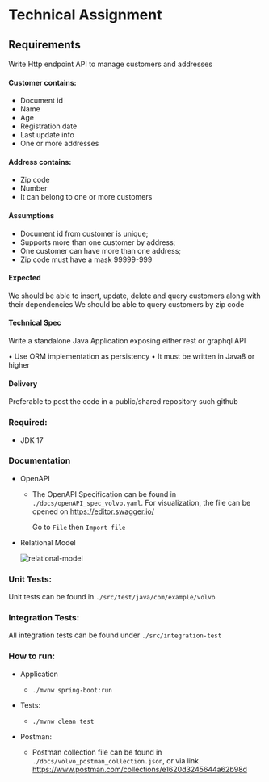 # Technical Assignment

## Requirements

Write Http endpoint API to manage customers and addresses

#### Customer contains: 
*	Document id
*	Name
*	Age
*	Registration date
*	Last update info  
*	One or more addresses

#### Address contains: 
* Zip code
* Number 
* It can belong to one or more customers

#### Assumptions

* Document id from customer is unique;
* Supports more than one customer by address;
* One customer can have more than one address;
* Zip code must have a mask 99999-999


#### Expected 

We should be able to insert, update, delete and query customers along with their dependencies
We should be able to query customers by zip code

#### Technical Spec

Write a standalone Java Application exposing either rest or graphql API

• Use ORM implementation as persistency
• It must be written in Java8 or higher

#### Delivery
Preferable to post the code in a public/shared repository such github



### Required:
* JDK 17

### Documentation

- OpenAPI    

    - The OpenAPI Specification can be found in `./docs/openAPI_spec_volvo.yaml`. For visualization, the  file can be opened on https://editor.swagger.io/ 
    
    	Go to `File` then `Import file`
    
- Relational Model

    ![relational-model](https://github.com/Polymathing/customer-address-volvo/blob/main/docs/relational-model.png?raw=true)

### Unit Tests:
Unit tests can be found in `./src/test/java/com/example/volvo` 

### Integration Tests:
All integration tests can be found under `./src/integration-test`

### How to run:

- Application

	- `./mvnw spring-boot:run` 
	
- Tests:
    
    - `./mvnw clean test`

    
- Postman:
    
    - Postman collection file can be found in `./docs/volvo_postman_collection.json`, or via link https://www.postman.com/collections/e1620d3245644a62b98d
